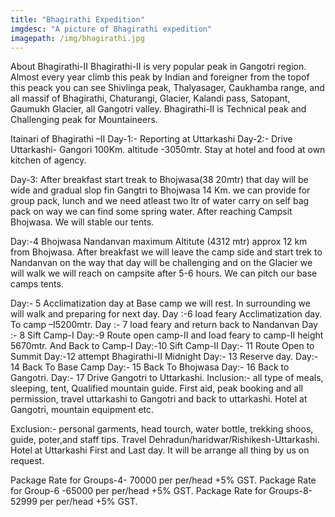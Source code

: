 ```yaml
---
title: "Bhagirathi Expedition"
imgdesc: "A picture of Bhagirathi expedition"
imagepath: /img/bhagirathi.jpg
---
```


About Bhagirathi-II
Bhagirathi-II is very popular peak in Gangotri region. Almost every year climb this peak by Indian and foreigner from the topof this peack you can see Shivlinga peak, Thalyasager, Caukhamba range, and all massif of Bhagirathi, Chaturangi, Glacier, Kalandi pass, Satopant, Gaumukh Glacier, all Gangotri valley. Bhagirathi-II is Technical peak and Challenging peak for Mountaineers.

Itainari of Bhagirathi –II
Day-1:- Reporting at Uttarkashi
Day-2:-
Drive Uttarkashi- Gangori 100Km. altitude -3050mtr. Stay at hotel and food at own kitchen of agency.

Day-3:
After breakfast start treak to Bhojwasa(38 20mtr) that day will be wide and gradual slop fin Gangtri to Bhojwasa 14 Km. we can provide for group pack, lunch and we need atleast two ltr of water carry on self bag pack on way we can find some spring water. After reaching Campsit Bhojwasa. We will stable our tents.


Day:-4
Bhojwasa Nandanvan maximum Altitute (4312 mtr) approx 12 km from Bhojwasa. After breakfast we will leave the camp side and start trek to Nandanvan on the way that day will be challenging and on the Glacier we will walk we will reach on campsite after 5-6 hours. We can pitch our base camps tents.


Day:- 5 Acclimatization day at Base camp we will rest. In surrounding we will walk and preparing for next day.
Day :-6 load feary Acclimatization day. To camp –I5200mtr.
Day :- 7 load feary and return back to Nandanvan
Day :- 8 Sift Camp-I
Day:-9 Route open camp-II and load feary to camp-II height 5670mtr. And Back to Camp-I
Day:-10 Sift Camp-II
Day:- 11 Route Open to Summit 
Day:-12 attempt Bhagirathi-II Midnight
Day:- 13 Reserve day.
Day:- 14 Back To Base Camp
Day:- 15 Back To Bhojwasa
Day:- 16 Back to Gangotri.
Day:- 17 Drive Gangotri to Uttarkashi.
Inclusion:-
all type of meals, sleeping, tent, Qualified mountain guide. First aid, peak booking and all permission, travel uttarkashi to Gangotri and back to uttarkashi. Hotel at Gangotri, mountain equipment etc.


Exclusion:-
personal garments, head tourch, water bottle, trekking shoos, guide, poter,and staff tips. Travel Dehradun/haridwar/Rishikesh-Uttarkashi. Hotel at Uttarkashi First and Last day. It will be arrange all thing by us on request.


Package Rate for Groups-4- 70000 per per/head +5% GST.
Package Rate for Group-6 -65000 per per/head +5% GST.
Package Rate for Groups-8- 52999 per per/head +5% GST.
